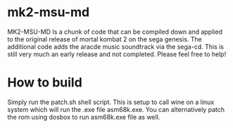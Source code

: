 # mk2-msu-md
MK2-MSU-MD Is a chunk of code that can be compiled down and applied to the original release of mortal kombat 2 on the sega genesis.
The additional code adds the aracde music soundtrack via the sega-cd. This is still very much an early release and not completed.
Please feel free to help!

# How to build
Simply run the patch.sh shell script. This is setup to call wine on a linux system which will run the .exe file asm68k.exe.
You can alternatively patch the rom using dosbox to run asm68k.exe file as well. 


